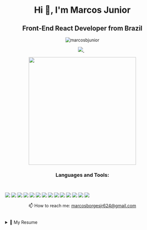 <h1 align="center">Hi 👋, I'm Marcos Junior</h1>
<h2 align="center">Front-End React Developer from Brazil</h2>

<p align="center"> <img src="https://komarev.com/ghpvc/?username=marcosbjunior&label=Profile%20views&color=000000&style=plastic" alt="marcosbjunior" /> </p>

<p align='center'>
    
<a href="https://www.linkedin.com/in/marcos-borges-3961731b1/">
    <img src="https://img.shields.io/badge/linkedin-%230077B5.svg?&style=for-the-badge&logo=linkedin&logoColor=white" />
  </a>&nbsp;&nbsp;
  
</p>

<p align='center'> <a href="#"><img src="https://github-readme-stats.vercel.app/api?username=MarcosBJunior&show_icons=true&count_private=true&theme=dark" width="350"></a></p>


<h3 align="center">Languages and Tools:</h3> <br/>

![](https://img.shields.io/badge/HTML5-E34F26?style=for-the-badge&logo=html5&logoColor=white) ![](https://img.shields.io/badge/CSS3-1572B6?style=for-the-badge&logo=css3&logoColor=white) ![](https://img.shields.io/badge/JavaScript-F7DF1E?style=for-the-badge&logo=javascript&logoColor=black) ![](https://img.shields.io/badge/TypeScript-007ACC?style=for-the-badge&logo=typescript&logoColor=white) ![](https://img.shields.io/badge/Bootstrap-563D7C?style=for-the-badge&logo=bootstrap&logoColor=white) ![](https://img.shields.io/badge/React-20232A?style=for-the-badge&logo=react&logoColor=61DAFB) ![](https://img.shields.io/badge/React_Native-20232A?style=for-the-badge&logo=react&logoColor=61DAFB) ![](https://img.shields.io/badge/React_Router-CA4245?style=for-the-badge&logo=react-router&logoColor=white) ![](https://img.shields.io/badge/Node.js-43853D?style=for-the-badge&logo=node.js&logoColor=white) ![](https://img.shields.io/badge/npm-CB3837?style=for-the-badge&logo=npm&logoColor=white) ![](https://img.shields.io/badge/Yarn-2C8EBB?style=for-the-badge&logo=yarn&logoColor=white) ![](https://img.shields.io/badge/jQuery-0769AD?style=for-the-badge&logo=jquery&logoColor=white) ![](https://img.shields.io/badge/Visual_Studio_Code-0078D4?style=for-the-badge&logo=visual%20studio%20code&logoColor=white) ![](https://img.shields.io/badge/Git-F05032?style=for-the-badge&logo=git&logoColor=white) 

<p align='center'>
  📫 How to reach me: <a href='mailto:marcosborgesjr624@gmail.com'>marcosborgesjr624@gmail.com</a>
</p> <br/>

<details>
  <summary>📃 My Resume</summary>
    
   ## Education

- 📖 **Analise e desenvolvimento de sistema**/
📆 2020 - 2021/
📍 **Cruzeiro do Sul University**

## Experience

- 👨‍💻 **Support analyst**/
📆 2021 - 2021/
📍 **Royalle Consultoria LTDA** - São Paulo/Sp, Brazil

<img align="left" src="https://img.shields.io/badge/Windows-0078D6?style=for-the-badge&logo=windows&logoColor=white"/>
<img align="left" src="https://img.shields.io/badge/Linux-FCC624?style=for-the-badge&logo=linux&logoColor=black"/>                                                               <img align="left" src="https://img.shields.io/badge/HTML5-E34F26?style=for-the-badge&logo=html5&logoColor=white"/>
<img align="left" src="https://img.shields.io/badge/CSS3-1572B6?style=for-the-badge&logo=css3&logoColor=white"/>
<img align="left" src="https://img.shields.io/badge/JavaScript-F7DF1E?style=for-the-badge&logo=javascript&logoColor=black"/>
<img align="left" src="https://img.shields.io/badge/Microsoft_Office-D83B01?style=for-the-badge&logo=microsoft-office&logoColor=white"/>











 



